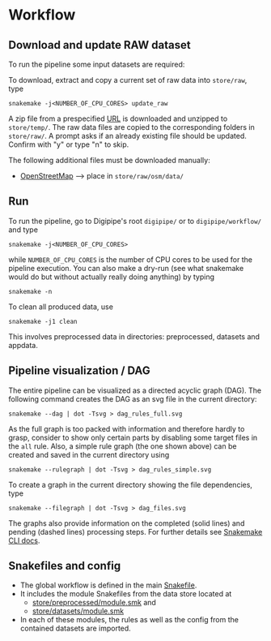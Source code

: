 # Workflow

## Download and update RAW dataset

To run the pipeline some input datasets are required:

To download, extract and copy a current set of raw data into `store/raw`, type

    snakemake -j<NUMBER_OF_CPU_CORES> update_raw

A zip file from a prespecified
[URL](https://wolke.rl-institut.de/s/aN2ccptGtFsFiDs/download)
is downloaded and unzipped to `store/temp/`. The raw data files are copied to
the corresponding folders in `store/raw/`.
A prompt asks if an already existing file should be updated. Confirm with "y"
or type "n" to skip.

The following additional files must be downloaded manually:

- [OpenStreetMap](https://download.geofabrik.de/europe/germany-230101.osm.pbf)
  --> place in `store/raw/osm/data/`

## Run

To run the pipeline, go to Digipipe's root `digipipe/` or to
`digipipe/workflow/` and type

    snakemake -j<NUMBER_OF_CPU_CORES>

while `NUMBER_OF_CPU_CORES` is the number of CPU cores to be used for the
pipeline execution.  You can also make a dry-run (see what snakemake would do
but without actually really doing anything) by typing

    snakemake -n

To clean all produced data, use

    snakemake -j1 clean

This involves preprocessed data in directories: preprocessed, datasets and
appdata.

## Pipeline visualization / DAG

The entire pipeline can be visualized as a directed acyclic graph (DAG).
The following command creates the DAG as an svg file in the current directory:

    snakemake --dag | dot -Tsvg > dag_rules_full.svg

As the full graph is too packed with information and therefore hardly to grasp,
consider to show only certain parts by disabling some target files in the `all`
rule. Also, a simple rule graph (the one shown above) can be created and saved
in the current directory using

    snakemake --rulegraph | dot -Tsvg > dag_rules_simple.svg

To create a graph in the current directory showing the file dependencies, type

    snakemake --filegraph | dot -Tsvg > dag_files.svg

The graphs also provide information on the completed (solid lines) and pending
(dashed lines) processing steps. For further details see
[Snakemake CLI docs](https://snakemake.readthedocs.io/en/stable/executing/cli.html).

## Snakefiles and config

- The global workflow is defined in the main
  [Snakefile](../workflow/Snakefile).
- It includes the module Snakefiles from the data store located at
  - [store/preprocessed/module.smk](../store/preprocessed/module.smk) and
  - [store/datasets/module.smk](../store/datasets/module.smk)
- In each of these modules, the rules as well as the config from the contained
  datasets are imported.
